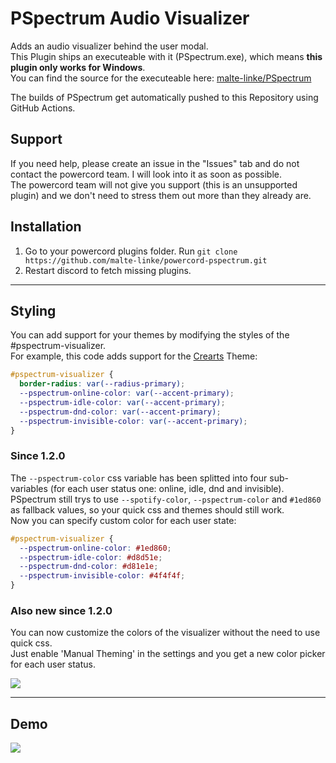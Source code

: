 # PSpectrum Audio Visualizer

Adds an audio visualizer behind the user modal. <br>
This Plugin ships an executeable with it (PSpectrum.exe), which means **this plugin only works for Windows**.<br>
You can find the source for the executeable here: <a href="https://github.com/malte-linke/PSpectrum">malte-linke/PSpectrum</a>

The builds of PSpectrum get automatically pushed to this Repository using GitHub Actions.

## Support

If you need help, please create an issue in the "Issues" tab and do not contact the powercord team. I will look into it as soon as possible.</br>
The powercord team will not give you support (this is an unsupported plugin) and we don't need to stress them out more than they already are.

## Installation

1. Go to your powercord plugins folder. Run `git clone https://github.com/malte-linke/powercord-pspectrum.git`
2. Restart discord to fetch missing plugins.

---

## Styling

You can add support for your themes by modifying the styles of the #pspectrum-visualizer.<br>
For example, this code adds support for the <a href="https://github.com/CorellanStoma/CreArts-Discord">Crearts</a> Theme:

```css
#pspectrum-visualizer {
  border-radius: var(--radius-primary);
  --pspectrum-online-color: var(--accent-primary);
  --pspectrum-idle-color: var(--accent-primary);
  --pspectrum-dnd-color: var(--accent-primary);
  --pspectrum-invisible-color: var(--accent-primary);
}
```

### Since 1.2.0

The `--pspectrum-color` css variable has been splitted into four sub-variables (for each user status one: online, idle, dnd and invisible).<br>
PSpectrum still trys to use `--spotify-color`, `--pspectrum-color` and `#1ed860` as fallback values, so your quick css and themes should still work.<br>
Now you can specify custom color for each user state:

```css
#pspectrum-visualizer {
  --pspectrum-online-color: #1ed860;
  --pspectrum-idle-color: #d8d51e;
  --pspectrum-dnd-color: #d81e1e;
  --pspectrum-invisible-color: #4f4f4f;
}
```

### Also new since 1.2.0

You can now customize the colors of the visualizer without the need to use quick css.<br>
Just enable 'Manual Theming' in the settings and you get a new color picker for each user status.<br>

<img src="https://i.imgur.com/eXlE6QQ.png">

---

## Demo

<img src="https://i.imgur.com/1qIn0Ws.gif">
